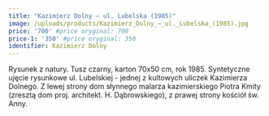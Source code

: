 ```yaml
---
title: "Kazimierz Dolny – ul. Lubelska (1985)"
image: /uploads/products/Kazimierz_Dolny_–_ul._Lubelska_(1985).jpg
price: '700' #price oryginal: 700
price-1: '350' #price oryginal: 350
identifier: Kazimierz Dolny
---
```


Rysunek z natury. Tusz czarny, karton 70x50 cm, rok 1985.
Syntetyczne ujęcie rysunkowe ul. Lubelskiej - jednej z kultowych uliczek Kazimierza Dolnego. Z lewej strony dom słynnego malarza kazimierskiego Piotra Kmity (zresztą dom proj. architekt. H. Dąbrowskiego), z prawej strony kościół św. Anny.